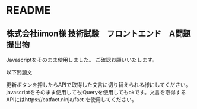 # README

## 株式会社iimon様 技術試験　フロントエンド　A問題　提出物

Javascriptをそのまま使用しました。
ご確認お願いいたします。

以下問題文

更新ボタンを押したらAPIで取得した文言に切り替えられる様にしてください。javascriptをそのまま使用してもjQueryを使用してもokです。文言を取得するAPIにはhttps://catfact.ninja/fact を使用してください。
